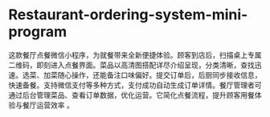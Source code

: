 # Restaurant-ordering-system-mini-program
这款餐厅点餐微信小程序，为就餐带来全新便捷体验。顾客到店后，扫描桌上专属二维码，即刻进入点餐界面。菜品以高清图搭配详尽介绍呈现，分类清晰，查找迅速。选菜、加菜随心操作，还能备注口味偏好。提交订单后，后厨同步接收信息，快速备餐。支持微信支付等多种方式，支付成功自动生成订单详情。餐厅管理者可通过后台管理菜品、查看订单数据，优化运营。它简化点餐流程，提升顾客用餐体验与餐厅运营效率 。 
